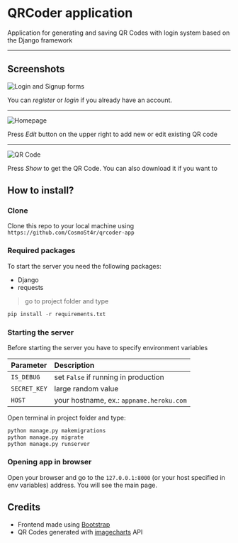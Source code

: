 # QRCoder application

Application for generating and saving QR Codes with login system based on the Django framework

__________________


## Screenshots

![Login and Signup forms](https://raw.githubusercontent.com/CosmoSt4r/qrcoder-app/assets/account.png)

You can *register* or *login* if you already have an account.

_________

![Homepage](https://raw.githubusercontent.com/CosmoSt4r/qrcoder-app/assets/home.png)

Press *Edit* button on the upper right to add new or edit existing QR code

_________

![QR Code](https://raw.githubusercontent.com/CosmoSt4r/qrcoder-app/assets/qrcode.png)

Press *Show* to get the QR Code. You can also download it if you want to

## How to install?

### Clone

Clone this repo to your local machine using `https://github.com/CosmoSt4r/qrcoder-app`

### Required packages

To start the server you need the following packages: 

 - Django
 - requests

> go to project folder and type

```py
pip install -r requirements.txt
```

### Starting the server

Before starting the server you have to specify environment variables

| Parameter    | Description                |
| :----------- | :------------------------- |
| `IS_DEBUG`   | set `False` if running in production |
| `SECRET_KEY` | large random value |
| `HOST`       | your hostname, ex.: `appname.heroku.com` |

Open terminal in project folder and type:

```py
python manage.py makemigrations
python manage.py migrate
python manage.py runserver
```

### Opening app in browser

Open your browser and go to the `127.0.0.1:8000` (or your host specified in env variables) address. You will see the main page.

## Credits

 - Frontend made using [Bootstrap](https://getbootstrap.com/)
 - QR Codes generated with [imagecharts](https://documentation.image-charts.com/qr-codes/) API 
